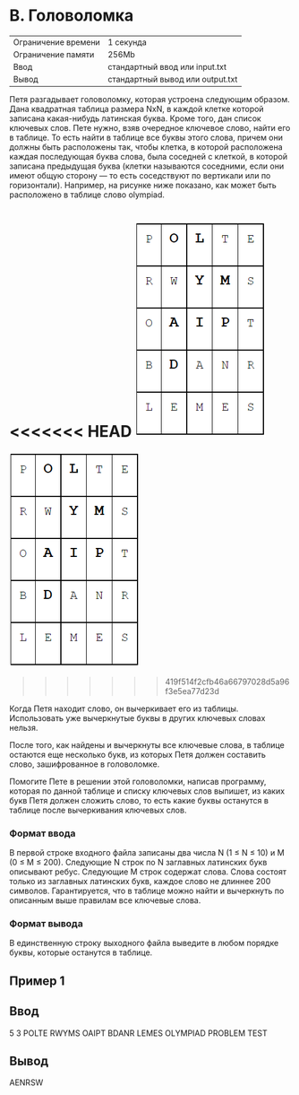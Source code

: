 # B. Головоломка
|  |  |
|--|--|
|Ограничение времени | 1 секунда |
|Ограничение памяти | 256Mb|
|Ввод | стандартный ввод или input.txt|
|Вывод | стандартный вывод или output.txt|

Петя разгадывает головоломку, которая устроена следующим образом. Дана квадратная таблица размера NxN, в каждой клетке которой записана какая-нибудь латинская буква. Кроме того, дан список ключевых слов. Пете нужно, взяв очередное ключевое слово, найти его в таблице. То есть найти в таблице все буквы этого слова, причем они должны быть расположены так, чтобы клетка, в которой расположена каждая последующая буква слова, была соседней с клеткой, в которой записана предыдущая буква (клетки называются соседними, если они имеют общую сторону — то есть соседствуют по вертикали или по горизонтали). Например, на рисунке ниже показано, как может быть расположено в таблице слово olympiad.

<<<<<<< HEAD
![olimpiade](image.png)
=======
![olimpiad](image.png)
>>>>>>> 419f514f2cfb46a66797028d5a96f3e5ea77d23d

Когда Петя находит слово, он вычеркивает его из таблицы. Использовать уже вычеркнутые буквы в других ключевых словах нельзя.

После того, как найдены и вычеркнуты все ключевые слова, в таблице остаются еще несколько букв, из которых Петя должен составить слово, зашифрованное в головоломке.

Помогите Пете в решении этой головоломки, написав программу, которая по данной таблице и списку ключевых слов выпишет, из каких букв Петя должен сложить слово, то есть какие буквы останутся в таблице после вычеркивания ключевых слов.

### Формат ввода

В первой строке входного файла записаны два числа N (1 ≤ N ≤ 10) и M (0 ≤ M ≤ 200). Следующие N строк по N заглавных латинских букв описывают ребус. Следующие M строк содержат слова. Слова состоят только из заглавных латинских букв, каждое слово не длиннее 200 символов. Гарантируется, что в таблице можно найти и вычеркнуть по описанным выше правилам все ключевые слова.


### Формат вывода

В единственную строку выходного файла выведите в любом порядке буквы, которые останутся в таблице.

## Пример 1
## Ввод	
5 3
POLTE
RWYMS
OAIPT
BDANR
LEMES
OLYMPIAD
PROBLEM
TEST



## Вывод
AENRSW
